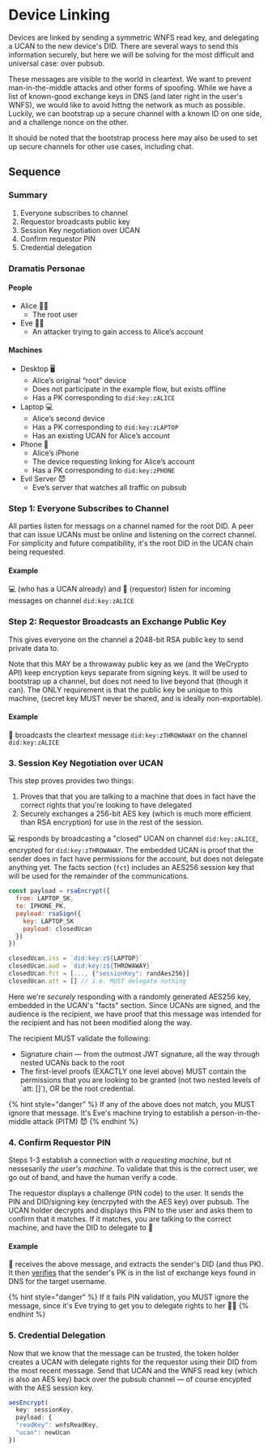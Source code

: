 # Device Linking

Devices are linked by sending a symmetric WNFS read key, and delegating a UCAN to the new device's DID. There are several ways to send this information securely, but here we will be solving for the most difficult and universal case: over pubsub.

These messages are visible to the world in cleartext. We want to prevent man-in-the-middle attacks and other forms of spoofing. While we have a list of known-good exchange keys in DNS \(and later right in the user's WNFS\), we would like to avoid hittng the network as much as possible. Luckily, we can bootstrap up a secure channel with a known ID on one side, and a challenge nonce on the other.

It should be noted that the bootstrap process here may also be used to set up secure channels for other use cases, including chat.

## Sequence

### Summary

1. Everyone subscribes to channel
2. Requestor broadcasts public key
3. Session Key negotiation over UCAN
4. Confirm requestor PIN
5. Credential delegation

### Dramatis Personae

#### People

* Alice 👩‍💻
  * The root user
* Eve 🦹‍♀️
  * An attacker trying to gain access to Alice’s account

#### Machines

* Desktop 🖥
  * Alice’s original “root” device
  * Does not participate in the example flow, but exists offline
  * Has a PK corresponding to `did:key:zALICE`
* Laptop 💻
  * Alice’s second device
  * Has a PK corresponding to `did:key:zLAPTOP`
  * Has an existing UCAN for Alice’s account
* Phone 📱
  * Alice’s iPhone
  * The device requesting linking for Alice’s account
  * Has a PK corresponding to `did:key:zPHONE`
* Evil Server 😈
  * Eve’s server that watches all traffic on pubsub

### **Step 1: Everyone Subscribes to Channel**

All parties listen for messags on a channel named for the root DID. A peer that can issue UCANs must be online and listening on the correct channel. For simplicity and future compatibility, it's the root DID in the UCAN chain being requested.

#### Example

💻 \(who has a UCAN already\) and 📱 \(requestor\) listen for incoming messages on channel `did:key:zALICE`

### **Step 2: Requestor Broadcasts an Exchange Public Key**

This gives everyone on the channel a 2048-bit RSA public key to send private data to.

Note that this MAY be a throwaway public key as we \(and the WeCrypto API\) keep encryption keys separate from signing keys. It will be used to bootstrap up a channel, but does not need to live beyond that \(though it can\). The ONLY requirement is that the public key be unique to this machine, \(secret key MUST never be shared, and is ideally non-exportable\).

#### Example

📱 broadcasts the cleartext message `did:key:zTHROWAWAY` on the channel `did:key:zALICE`

### **3. Session Key Negotiation over UCAN**

This step proves provides two things:

1. Proves that that you are talking to a machine that does in fact have the correct rights that you're looking to have delegated
2. Securely exchanges a 256-bit AES key \(which is much more efficient than RSA encryption\) for use in the rest of the session.

💻 responds by broadcasting a "closed" UCAN on channel `did:key:zALICE`, encrypted for `did:key:zTHROWAWAY`. The embedded UCAN is proof that the sender does in fact have permissions for the account, but does not delegate anything yet. The facts section \(`fct`\) includes an AES256 session key that will be used for the remainder of the communications.

```javascript
const payload = rsaEncrypt({
  from: LAPTOP_SK,
  to: IPHONE_PK, 
  payload: rsaSign({
    key: LAPTOP_SK
    payload: closedUcan
  })
})

closedUcan.iss = `did:key:z${LAPTOP}`
closedUcan.aud = `did:key:z${THROWAWAY}`
closedUcan.fct = [..., {"sessionKey": randAes256}]
closedUcan.att = [] // i.e. MUST delegate nothing
```

Here we're _securely_ responding with a randomly generated AES256 key, embedded in the UCAN's "facts" section. Since UCANs are signed, and the audience is the recipient, we have proof that this message was intended for the recipient and has not been modified along the way.

The recipient MUST validate the following:

* Signature chain — from the outmost JWT signature, all the way through nested UCANs back to the root
* The first-level proofs \(EXACTLY one level above\) MUST contain the permissions that you are looking to be granted \(not two nested levels of \`att: \[\]\`\), OR be the root credential.

{% hint style="danger" %}
If any of the above does not match, you MUST ignore that message. It's Eve's machine trying to establish a person-in-the-middle attack \(PITM\) 😈
{% endhint %}

### **4. Confirm Requestor PIN**

Steps 1-3 establish a connection with _a requesting machine_, but nt nessesarily _the user's machine_. To validate that this is the correct user, we go out of band, and have the human verify a code.

The requestor displays a challenge \(PIN code\) to the user. It sends the PIN and DID/signing key \(encrpyted with the AES key\) over pubsub. The UCAN holder decrypts and displays this PIN to the user and asks them to confirm that it matches. If it matches, you are talking to the correct machine, and have the DID to delegate to 🎉

#### Example

📱 receives the above message, and extracts the sender's DID \(and thus PK\). It then [verifies](https://developer.mozilla.org/en-US/docs/Web/API/SubtleCrypto/verify) that the sender's PK is in the list of exchange keys found in DNS for the target username.

{% hint style="danger" %}
If it fails PIN validation, you MUST ignore the message, since it's Eve trying to get you to delegate rights to her 🦹‍♀️
{% endhint %}

### **5. Credential Delegation**

Now that we know that the message can be trusted, the token holder creates a UCAN with delegate rights for the requestor using their DID from the most recent message. Send that UCAN and the WNFS read key \(which is also an AES key\) back over the pubsub channel — of course encypted with the AES session key.

```javascript
aesEncrypt(
  key: sessionKey,
  payload: {
  "readKey": wnfsReadKey,
  "ucan": newUcan
})
```

